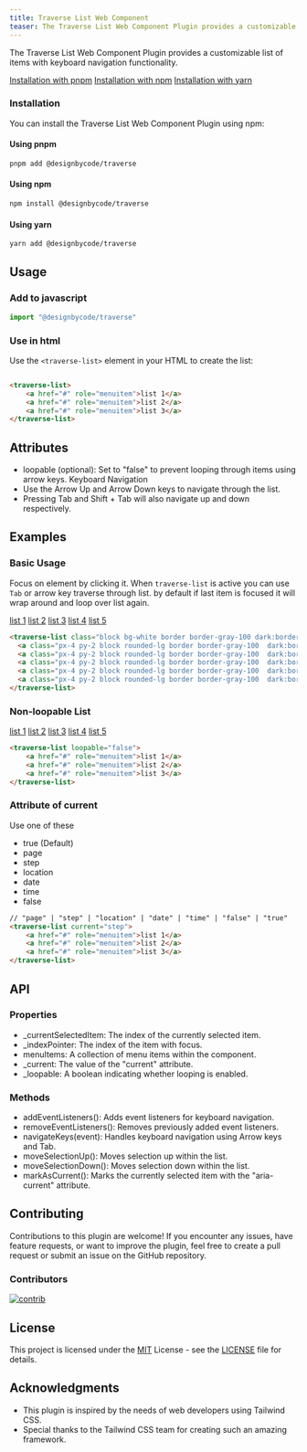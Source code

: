 ```yaml
---
title: Traverse List Web Component
teaser: The Traverse List Web Component Plugin provides a customizable list of items with keyboard navigation functionality.
---
```


The Traverse List Web Component Plugin provides a customizable list of items with keyboard navigation functionality.

<traverse-list class="block bg-white border border-gray-100 dark:border-gray-800 dark:bg-gray-900 p-2 rounded-lg space-y-2 [&>a]:no-underline">
  <a class="px-4 py-2 block rounded-lg border border-gray-100  dark:border-gray-800 focus:bg-primary-500" href="#installation" role="menuitem">Installation with pnpm</a>
  <a class="px-4 py-2 block rounded-lg border border-gray-100  dark:border-gray-800 focus:bg-primary-500" href="#installation" role="menuitem">Installation with npm</a>
  <a class="px-4 py-2 block rounded-lg border border-gray-100  dark:border-gray-800 focus:bg-primary-500" href="#installation" role="menuitem">Installation with yarn</a>
</traverse-list>

### Installation

You can install the Traverse List Web Component Plugin using npm:

#### Using pnpm

```bash
pnpm add @designbycode/traverse
```

#### Using npm

```bash
npm install @designbycode/traverse
```

#### Using yarn

```bash
yarn add @designbycode/traverse
```

## Usage

### Add to javascript
```javascript
import "@designbycode/traverse"
```

### Use in html

Use the ```<traverse-list>``` element in your HTML to create the list:

```html

<traverse-list>
    <a href="#" role="menuitem">list 1</a>
    <a href="#" role="menuitem">list 2</a>
    <a href="#" role="menuitem">list 3</a>
</traverse-list>

```

## Attributes

* loopable (optional): Set to "false" to prevent looping through items using arrow keys.
  Keyboard Navigation
* Use the Arrow Up and Arrow Down keys to navigate through the list.
* Pressing Tab and Shift + Tab will also navigate up and down respectively.

## Examples

### Basic Usage
Focus on element by clicking it. When ```traverse-list``` is active you can use ```Tab``` or arrow key traverse through list. by default if last item is focused it will wrap around and loop over list again.

<traverse-list class="block bg-white border border-gray-100 dark:border-gray-800 dark:bg-gray-900 p-2 rounded-lg space-y-2 [&>a]:no-underline">
    <a class="px-4 py-2 block rounded-lg border border-gray-100  dark:border-gray-800 focus:bg-primary-500" href="#" role="menuitem">list 1</a>
    <a class="px-4 py-2 block rounded-lg border border-gray-100  dark:border-gray-800 focus:bg-primary-500" href="#" role="menuitem">list 2</a>
    <a class="px-4 py-2 block rounded-lg border border-gray-100  dark:border-gray-800 focus:bg-primary-500" href="#" role="menuitem">list 3</a>
    <a class="px-4 py-2 block rounded-lg border border-gray-100  dark:border-gray-800 focus:bg-primary-500" href="#" role="menuitem">list 4</a>
    <a class="px-4 py-2 block rounded-lg border border-gray-100  dark:border-gray-800 focus:bg-primary-500" href="#" role="menuitem">list 5</a>
</traverse-list>

```html
<traverse-list class="block bg-white border border-gray-100 dark:border-gray-800 dark:bg-gray-900 p-2 rounded-lg space-y-2 [&>a]:no-underline">
  <a class="px-4 py-2 block rounded-lg border border-gray-100  dark:border-gray-800 focus:bg-primary-500" href="#" role="menuitem">list 1</a>
  <a class="px-4 py-2 block rounded-lg border border-gray-100  dark:border-gray-800 focus:bg-primary-500" href="#" role="menuitem">list 2</a>
  <a class="px-4 py-2 block rounded-lg border border-gray-100  dark:border-gray-800 focus:bg-primary-500" href="#" role="menuitem">list 3</a>
  <a class="px-4 py-2 block rounded-lg border border-gray-100  dark:border-gray-800 focus:bg-primary-500" href="#" role="menuitem">list 4</a>
  <a class="px-4 py-2 block rounded-lg border border-gray-100  dark:border-gray-800 focus:bg-primary-500" href="#" role="menuitem">list 5</a>
</traverse-list>
```

### Non-loopable List
<traverse-list loopable="false" class="block bg-white border border-gray-100 dark:border-gray-800 dark:bg-gray-900 p-2 rounded-lg space-y-2 [&>a]:no-underline">
    <a class="px-4 py-2 block rounded-lg border border-gray-100  dark:border-gray-800 focus:bg-primary-500" href="#" role="menuitem">list 1</a>
    <a class="px-4 py-2 block rounded-lg border border-gray-100  dark:border-gray-800 focus:bg-primary-500" href="#" role="menuitem">list 2</a>
    <a class="px-4 py-2 block rounded-lg border border-gray-100  dark:border-gray-800 focus:bg-primary-500" href="#" role="menuitem">list 3</a>
    <a class="px-4 py-2 block rounded-lg border border-gray-100  dark:border-gray-800 focus:bg-primary-500" href="#" role="menuitem">list 4</a>
    <a class="px-4 py-2 block rounded-lg border border-gray-100  dark:border-gray-800 focus:bg-primary-500" href="#" role="menuitem">list 5</a>
</traverse-list>

```html
<traverse-list loopable="false">
    <a href="#" role="menuitem">list 1</a>
    <a href="#" role="menuitem">list 2</a>
    <a href="#" role="menuitem">list 3</a>
</traverse-list>

```

### Attribute of current

Use one of these

* true (Default)
* page
* step
* location
* date
* time
* false

```html
// "page" | "step" | "location" | "date" | "time" | "false" | "true"
<traverse-list current="step">
    <a href="#" role="menuitem">list 1</a>
    <a href="#" role="menuitem">list 2</a>
    <a href="#" role="menuitem">list 3</a>
</traverse-list>

```

## API

### Properties

* _currentSelectedItem: The index of the currently selected item.
* _indexPointer: The index of the item with focus.
* menuItems: A collection of menu items within the component.
* _current: The value of the "current" attribute.
* _loopable: A boolean indicating whether looping is enabled.

### Methods

* addEventListeners(): Adds event listeners for keyboard navigation.
* removeEventListeners(): Removes previously added event listeners.
* navigateKeys(event): Handles keyboard navigation using Arrow keys and Tab.
* moveSelectionUp(): Moves selection up within the list.
* moveSelectionDown(): Moves selection down within the list.
* markAsCurrent(): Marks the currently selected item with the "aria-current" attribute.


## Contributing

Contributions to this plugin are welcome! If you encounter any issues, have feature requests, or want to improve the plugin, feel free to create a pull request or submit an issue on the GitHub repository.

### Contributors

<a target="_blank" href="https://github.com/DesignByCode/tailwindcss-text-shadow/graphs/contributors">
  <img src="https://contrib.rocks/image?repo=DesignByCode/tailwindcss-text-shadow" alt="contrib" />
</a>


## License

This project is licensed under the [MIT](LICENCE) License - see the [LICENSE](LICENCE) file for details.

## Acknowledgments

- This plugin is inspired by the needs of web developers using Tailwind CSS.
- Special thanks to the Tailwind CSS team for creating such an amazing framework.




